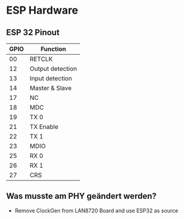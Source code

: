 # ESP Hardware

## ESP 32 Pinout

| GPIO | Function               |
|------|----------              |
|00    |RETCLK                  |
|12    |Output detection        |
|13    |Input detection         |
|14    |Master & Slave          |
|17    |NC		        		|
|18    |MDC                     |
|19    |TX 0                    |
|21    |TX Enable               |
|22    |TX 1                    |
|23    |MDIO                    |
|25    |RX 0                    |
|26    |RX  1                   |
|27    |CRS                     |


## Was musste am PHY geändert werden?

- Remove ClockGen from LAN8720 Board and use ESP32 as source
